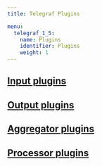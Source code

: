 ```yaml
---
title: Telegraf Plugins

menu:
  telegraf_1_5:
    name: Plugins
    identifier: Plugins
    weight: 1
---
```


## [Input plugins](/telegraf/v1.5/inputs/)

## [Output plugins](/telegraf/v1.5/outputs/)

## [Aggregator plugins](/telegraf/v1.5/aggregators/)

## [Processor plugins](/telegraf/v1.5/processors/)
